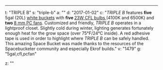 ---
t: "TRIPLE B"
s: "triple-b"
a: ""
d: "2017-01-02"
c: "<i>TRIPLE B</i> features <b>five </b>5gal (20L) <a href='https://www.amazon.com/s/ref=nb_sb_noss_2?url=search-alias%3Daps&amp;field-keywords=5+gal+white+bucket&amp;rh=i%3Aaps%2Ck%3A5+gal+white+bucket'>white buckets</a> with <b>five </b><a href='https://www.amazon.com/s/ref=nb_sb_noss?url=search-alias%3Daps&amp;field-keywords=23w+cfl+bulb&amp;rh=i%3Aaps%2Ck%3A23w+cfl+bulb'>23W CFL bulbs </a>(4100K and 6500K) and <b>two </b><a href='https://www.amazon.com/s/ref=nb_sb_noss_1?url=search-alias%3Daps&amp;field-keywords=8x8+pc+fan&amp;rh=i%3Aaps%2Ck%3A8x8+pc+fan'>8 mm PC fans</a>. Customized and friendly, <i>TRIPLE B </i>operates in a lightproof closet. Slightly cold during winter, lighting generates fortunately enough heat for the grow space (over 75°F/24°C inside). A red adhesive tape is used in order to highlight where <i>TRIPLE B </i>can be safely handled. This amazing Space Bucket was made thanks to the resources of the Spacebucketer community and especially Ekrof builds."
v: "1479"
g: "5gal,cfl,pcfan"

z: ""
